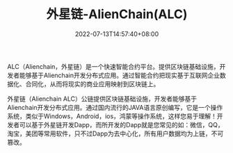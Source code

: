 ﻿---
weight: 
title: "外星链-AlienChain(ALC)"
description: "ALC（Alienchain，外星链）是一个快速智能合约平台"
date: 2022-07-13T14:57:40+08:00
lastmod: 2022-07-13T14:57:40+08:00
draft: false
authors: ["Simon"]
featuredImage: "waixinglian-alienchainalc.webp"
link: "http://alienchain.org/"
tags: ["数字代币","外星链-AlienChain(ALC)"]
categories: ["navigation"]
navigation: ["数字代币"]
lightgallery: true
toc: true
pinned: false
recommend: false
recommend1: false
---
ALC（Alienchain，外星链）是一个快速智能合约平台。提供区块链基础设施，开发者能够基于Alienchain开发分布式应用。通过智能合约把现实基于互联网企业数据化、合同化，从而将现实的商业应用映射到区块链上。

外星链（Alienchain ALC）公链提供区块链基础设施，开发者能够基于Alienchain开发分布式应用。通过国内流行的JAVA语言原创编写，它是一个操作系统，类似于Windows，Android，ios，鸿蒙等操作系统，这样您易于理解！开发者可以基于外星链开发Dapp，而所开发的Dapp就是您常见的如：微信，QQ，淘宝，美团等常用软件，只不过Dapp为去中心化，所有用户数据均为上链，不可篡改。

